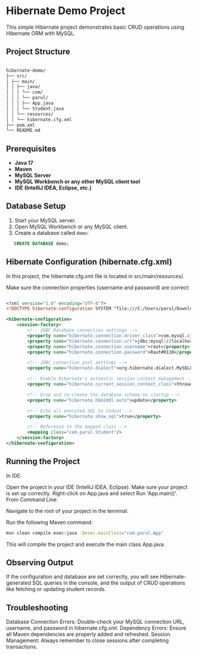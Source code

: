 # Hibernate Demo Project

This simple Hibernate project demonstrates basic CRUD operations using Hibernate ORM with MySQL.

## Project Structure

```bash

hibernate-demo/
├── src/
│ ├── main/
│ │ ├── java/
│ │ │ └── com/
│ │ │ └── parul/
│ │ │ ├── App.java
│ │ │ └── Student.java
│ │ └── resources/
│ │ └── hibernate.cfg.xml
├── pom.xml
└── README.md

```

## Prerequisites

- **Java 17**
- **Maven**
- **MySQL Server**
- **MySQL Workbench or any other MySQL client tool**
- **IDE (IntelliJ IDEA, Eclipse, etc.)**

## Database Setup

1. Start your MySQL server.
2. Open MySQL Workbench or any MySQL client.
3. Create a database called `demo`:
```sql
   CREATE DATABASE demo;
```
## Hibernate Configuration (hibernate.cfg.xml)

In this project, the hibernate.cfg.xml file is located in src/main/resources/.

Make sure the connection properties (username and password) are correct:

```xml

<?xml version="1.0" encoding="UTF-8"?>
<!DOCTYPE hibernate-configuration SYSTEM "file:///C:/Users/parul/Downloads/hibernate-configuration-3.0.dtd">

<hibernate-configuration>
    <session-factory>
        <!-- JDBC Database connection settings -->
        <property name="hibernate.connection.driver_class">com.mysql.cj.jdbc.Driver</property>
        <property name="hibernate.connection.url">jdbc:mysql://localhost:3306/demo</property>
        <property name="hibernate.connection.username">root</property>
        <property name="hibernate.connection.password">Raut#0110</property>

        <!-- JDBC connection pool settings -->
        <property name="hibernate.dialect">org.hibernate.dialect.MySQL8Dialect</property>

        <!-- Enable Hibernate's automatic session context management -->
        <property name="hibernate.current_session_context_class">thread</property>

        <!-- Drop and re-create the database schema on startup -->
        <property name="hibernate.hbm2ddl.auto">update</property>

        <!-- Echo all executed SQL to stdout -->
        <property name="hibernate.show_sql">true</property>

        <!-- Reference to the mapped class -->
        <mapping class="com.parul.Student"/>
    </session-factory>
</hibernate-configuration>

```

## Running the Project
In IDE:

Open the project in your IDE (IntelliJ IDEA, Eclipse).
Make sure your project is set up correctly.
Right-click on App.java and select Run 'App.main()'.
From Command Line:

Navigate to the root of your project in the terminal.

Run the following Maven command:

```bash
mvn clean compile exec:java -Dexec.mainClass="com.parul.App"
```
This will compile the project and execute the main class App.java.


## Observing Output
If the configuration and database are set correctly, you will see Hibernate-generated SQL queries in the console, and the output of CRUD operations like fetching or updating student records.

## Troubleshooting
Database Connection Errors: Double-check your MySQL connection URL, username, and password in hibernate.cfg.xml.
Dependency Errors: Ensure all Maven dependencies are properly added and refreshed.
Session Management: Always remember to close sessions after completing transactions.
